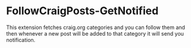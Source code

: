 # FollowCraigPosts-GetNotified
This extension fetches craig.org categories and you can follow them and then whenever a new post will be added to that category it will send you notification.
